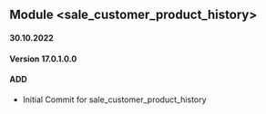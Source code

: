 ## Module <sale_customer_product_history>

#### 30.10.2022
#### Version 17.0.1.0.0
#### ADD
- Initial Commit for sale_customer_product_history
